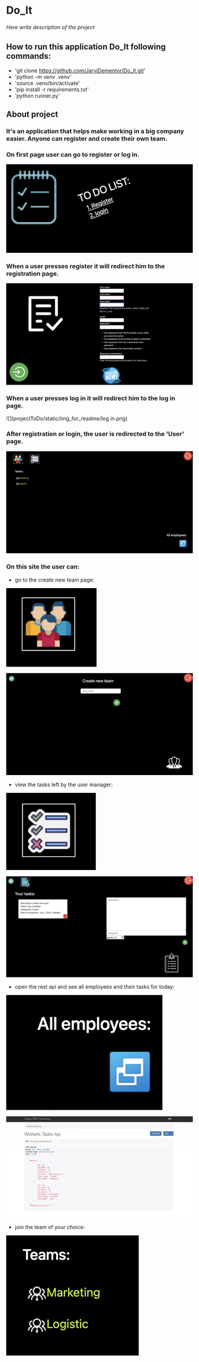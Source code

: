 # Do_It

###### Here write description of the project

## How to run this application Do_It following commands:
- 'git clone https://github.com/JaryjDementor/Do_It.git'
- 'python -m venv .venv'
- 'source .venv/bin/activate'
- 'pip install -r requirements.txt'
- 'python runner.py'

## About project

### It's an application that helps make working in a big company easier. Anyone can register and create their own team.

### On first page user can go to register or log in.
![](projectToDo/static/img_for_readme/first_page.png)

### When a user presses register it will redirect him to the registration page. 
![](projectToDo/static/img_for_readme/register.png)

### When a user presses log in it will redirect him to the log in page.
![](projectToDo/static/img_for_readme/log in.png)

### After registration or login, the user is redirected to the 'User' page.
![](projectToDo/static/img_for_readme/profile_page.png)

### On this site the user can:
- go to the create new team page: 

![](projectToDo/static/img_for_readme/create_team.png)

![](projectToDo/static/img_for_readme/create_new_team.png)

- view the tasks left by the user manager:

![](projectToDo/static/img_for_readme/tasks.png)

![](projectToDo/static/img_for_readme/mytasks.png)

- open the rest api and see all employees and their tasks for today:

![](projectToDo/static/img_for_readme/rest.png)

![](projectToDo/static/img_for_readme/restapi.png)

- join the team of your choice:

![](projectToDo/static/img_for_readme/teams.png)



